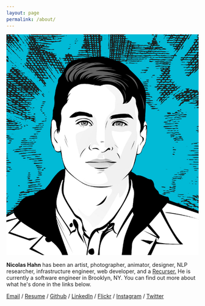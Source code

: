 ```yaml
---
layout: page
permalink: /about/
---
```


<img class="avatar-image" src="/images/avatar.jpg">

**Nicolas Hahn** has been an artist, photographer, animator, designer, NLP researcher,
infrastructure engineer, web developer, and a [Recurser.](https://recurse.com) He
is currently a software engineer in Brooklyn, NY. You can find out more about what he's
done in the links below. 

[Email](mailto:nicolas@stonespring.org) /
[Resume](/files/NicolasHahnResume.pdf) /
[Github](https://github.com/nicolashahn) /
[LinkedIn](https://www.linkedin.com/in/nicolasbhahn) /
[Flickr](https://www.flickr.com/photos/hahncholo) /
[Instagram](https://www.instagram.com/hahncholo/) /
[Twitter](https://www.twitter.com/Hahn_Cholo/)
